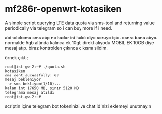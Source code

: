 # mf286r-openwrt-kotasiken
A simple script querying LTE data quota via sms-tool and returning value periodically via telegram so i can buy more if i need.


abi telekoma sms atıp ne kadar int kaldı diye soruyo işte. osnra bana atıyo. normalde 5gb altında kalınca ek 10gb direkt alıyodu MOBIL EK 10GB diye mesaj atıp. biraz kontrolden çıkınca o kısmı sildim. 

örnek çıktı;

```
root@ist-gw-2:~# ./quota.sh
kotasiken
sms sent sucessfully: 63
mesaj bekleniyor
--> sms bekliyom(1/10)...
kalan int 17650 MB, sınır 5120 MB
telegrama mesaj atıldı
root@ist-gw-2:~#
```

scriptin içine telegram bot tokeninizi ve chat id'nizi eklemeyi unutmayın
